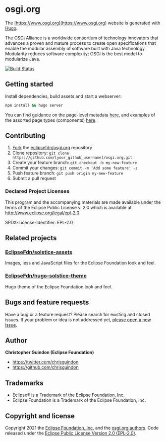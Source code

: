 # osgi.org

The [https://www.osgi.org](https://www.osgi.org) website is generated with [Hugo](https://gohugo.io/documentation/).

The OSGi Alliance is a worldwide consortium of technology innovators that advances a proven and mature process to create open specifications that enable the modular assembly of software built with Java technology. Modularity reduces software complexity; OSGi is the best model to modularize Java.

[![Build Status](https://travis-ci.org/eclipsefdn/osgi.org.svg?branch=master)](https://travis-ci.org/eclipsefdn/osgi.org)

## Getting started

Install dependencies, build assets and start a webserver:

```bash
npm install && hugo server
```

You can find guidance on the page-level metadata [here](https://eclipsefdn.github.io/hugo-solstice-theme/), and examples of the assorted page types (components) [here](https://eclipsefdn.github.io/hugo-solstice-theme/components/).

## Contributing

1. [Fork](https://help.github.com/articles/fork-a-repo/) the [eclipsefdn/osgi.org](https://github.com/eclipsefdn/osgi.org) repository
2. Clone repository: `git clone https://github.com/[your_github_username]/osgi.org.git`
3. Create your feature branch: `git checkout -b my-new-feature`
4. Commit your changes: `git commit -m 'Add some feature' -s`
5. Push feature branch: `git push origin my-new-feature`
6. Submit a pull request

### Declared Project Licenses

This program and the accompanying materials are made available under the terms
of the Eclipse Public License v. 2.0 which is available at
http://www.eclipse.org/legal/epl-2.0.

SPDX-License-Identifier: EPL-2.0

## Related projects

### [EclipseFdn/solstice-assets](https://github.com/EclipseFdn/solstice-assets)

Images, less and JavaScript files for the Eclipse Foundation look and feel.

### [EclipseFdn/hugo-solstice-theme](https://github.com/EclipseFdn/hugo-solstice-theme)

Hugo theme of the Eclipse Foundation look and feel. 

## Bugs and feature requests

Have a bug or a feature request? Please search for existing and closed issues. If your problem or idea is not addressed yet, [please open a new issue](https://github.com/eclipsefdn/osgi.org/issues/new).

## Author

**Christopher Guindon (Eclipse Foundation)**

- <https://twitter.com/chrisguindon>
- <https://github.com/chrisguindon>

## Trademarks

* Eclipse® is a Trademark of the Eclipse Foundation, Inc.
* Eclipse Foundation is a Trademark of the Eclipse Foundation, Inc.

## Copyright and license

Copyright 2021 the [Eclipse Foundation, Inc.](https://www.eclipse.org) and the [osgi.org authors](https://github.com/eclipsefdn/osgi.org/graphs/contributors). Code released under the [Eclipse Public License Version 2.0 (EPL-2.0)](https://github.com/eclipsefdn/osgi.org/blob/src/LICENSE).
